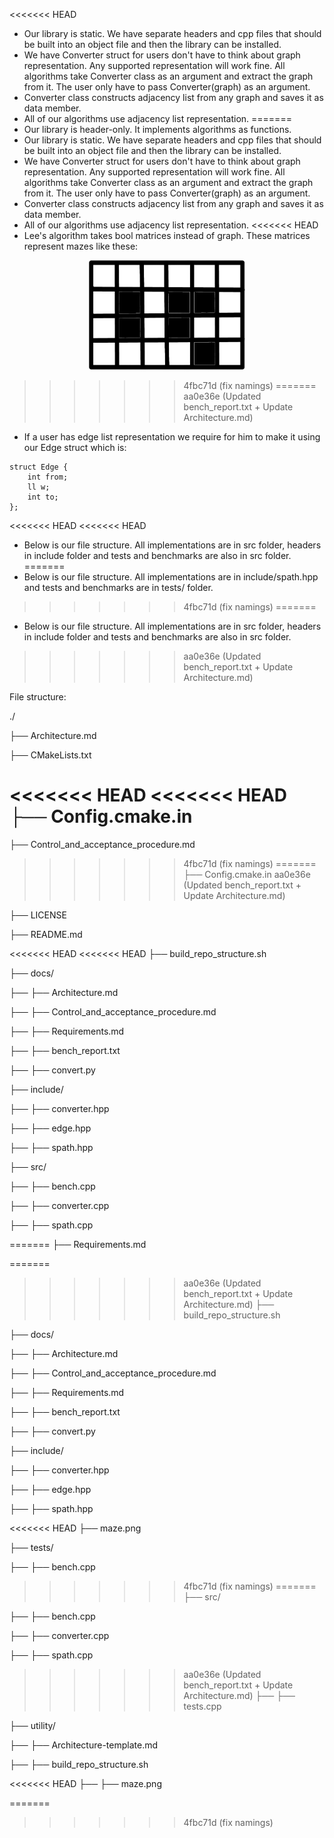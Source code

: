 <<<<<<< HEAD
* Our library is static. We have separate headers and cpp files that should be built into an object file and then the library can be installed.
* We have Converter struct for users don't have to think about graph representation. Any supported representation will work fine. All algorithms take Converter class as an argument and extract the graph from it. The user only have to pass Converter(graph) as an argument. 
* Converter class constructs adjacency list from any graph and saves it as data member. 
* All of our algorithms use adjacency list representation.
=======
* Our library is header-only. It implements algorithms as functions.
* Our library is static. We have separate headers and cpp files that should be built into an object file and then the library can be installed.
* We have Converter struct for users don't have to think about graph representation. Any supported representation will work fine. All algorithms take Converter class as an argument and extract the graph from it. The user only have to pass Converter(graph) as an argument. 
* Converter class constructs adjacency list from any graph and saves it as data member. 
* All of our algorithms use adjacency list representation.
<<<<<<< HEAD
* Lee's algorithm takes bool matrices instead of graph. These matrices represent mazes like these:
<p align="center">
<img src="maze.png" width="250" height="175" />
</p>

>>>>>>> 4fbc71d (fix namings)
=======
>>>>>>> aa0e36e (Updated bench_report.txt + Update Architecture.md)
* If a user has edge list representation we require for him to make it using our Edge struct which is:

```
struct Edge {
    int from;
    ll w;
    int to;
};
```
    
<<<<<<< HEAD
<<<<<<< HEAD
* Below is our file structure. All implementations are in src folder, headers in include folder and tests and benchmarks are also in src folder.
=======
* Below is our file structure. All implementations are in include/spath.hpp and tests and benchmarks are in tests/ folder.
>>>>>>> 4fbc71d (fix namings)
=======
* Below is our file structure. All implementations are in src folder, headers in include folder and tests and benchmarks are also in src folder.
>>>>>>> aa0e36e (Updated bench_report.txt + Update Architecture.md)


File structure:

./

  ├── Architecture.md

  ├── CMakeLists.txt

<<<<<<< HEAD
<<<<<<< HEAD
  ├── Config.cmake.in
=======
  ├── Control_and_acceptance_procedure.md
>>>>>>> 4fbc71d (fix namings)
=======
  ├── Config.cmake.in
>>>>>>> aa0e36e (Updated bench_report.txt + Update Architecture.md)

  ├── LICENSE

  ├── README.md

<<<<<<< HEAD
<<<<<<< HEAD
  ├── build_repo_structure.sh

  ├── docs/

  ├──   ├── Architecture.md

  ├──   ├── Control_and_acceptance_procedure.md

  ├──   ├── Requirements.md

  ├──   ├── bench_report.txt

  ├──   ├── convert.py

  ├── include/

  ├──   ├── converter.hpp

  ├──   ├── edge.hpp

  ├──   ├── spath.hpp

  ├── src/

  ├──   ├── bench.cpp

  ├──   ├── converter.cpp

  ├──   ├── spath.cpp

=======
  ├── Requirements.md

=======
>>>>>>> aa0e36e (Updated bench_report.txt + Update Architecture.md)
  ├── build_repo_structure.sh

  ├── docs/

  ├──   ├── Architecture.md

  ├──   ├── Control_and_acceptance_procedure.md

  ├──   ├── Requirements.md

  ├──   ├── bench_report.txt

  ├──   ├── convert.py

  ├── include/

  ├──   ├── converter.hpp

  ├──   ├── edge.hpp

  ├──   ├── spath.hpp

<<<<<<< HEAD
  ├── maze.png

  ├── tests/

  ├──   ├── bench.cpp

>>>>>>> 4fbc71d (fix namings)
=======
  ├── src/

  ├──   ├── bench.cpp

  ├──   ├── converter.cpp

  ├──   ├── spath.cpp

>>>>>>> aa0e36e (Updated bench_report.txt + Update Architecture.md)
  ├──   ├── tests.cpp

  ├── utility/

  ├──   ├── Architecture-template.md

  ├──   ├── build_repo_structure.sh

<<<<<<< HEAD
  ├──   ├── maze.png

=======
>>>>>>> 4fbc71d (fix namings)

